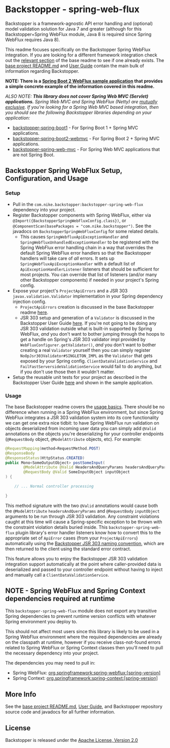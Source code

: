 # Backstopper - spring-web-flux

Backstopper is a framework-agnostic API error handling and (optional) model validation solution for Java 7 and greater
(although for this Backstopper+Spring WebFlux module, Java 8 is required since Spring WebFlux requires Java 8).

This readme focuses specifically on the Backstopper Spring WebFlux integration. If you are looking for a different 
framework integration check out the [relevant section](../README.md#framework_modules) of the base readme to see if 
one already exists. The [base project README.md](../README.md) and [User Guide](../USER_GUIDE.md) contain the main 
bulk of information regarding Backstopper. 

**NOTE: There is a [Spring Boot 2 WebFlux sample application](../samples/sample-spring-boot2-webflux/) that provides 
a simple concrete example of the information covered in this readme.**

_ALSO NOTE: **This library does not cover Spring Web MVC (Servlet) applications.** Spring Web MVC and Spring WebFlux 
(Netty) are [mutually exclusive](https://stackoverflow.com/questions/53883037/can-i-use-springmvc-and-webflux-together). 
If you're looking for a Spring Web MVC based integration, then you should see the following Backstopper libraries
depending on your application:_

* [backstopper-spring-boot1](../backstopper-spring-boot1) - For Spring Boot 1 + Spring MVC applications.
* [backstopper-spring-boot2-webmvc](../backstopper-spring-boot2-webmvc) - For Spring Boot 2 + Spring MVC applications. 
* [backstopper-spring-web-mvc](../backstopper-spring-web-mvc) - For Spring Web MVC applications that are not
Spring Boot.

## Backstopper Spring WebFlux Setup, Configuration, and Usage

### Setup

* Pull in the `com.nike.backstopper:backstopper-spring-web-flux` dependency into your project.
* Register Backstopper components with Spring WebFlux, either via `@Import({BackstopperSpringWebFluxConfig.class})`, or 
`@ComponentScan(basePackages = "com.nike.backstopper")`. See the javadocs on `BackstopperSpringWebFluxConfig` for some 
related details.
    * This causes `SpringWebfluxApiExceptionHandler` and `SpringWebfluxUnhandledExceptionHandler` to be registered 
    with the Spring WebFlux error handling chain in a way that overrides the default Spring WebFlux error handlers so 
    that the Backstopper handlers will take care of *all* errors. It sets up `SpringWebfluxApiExceptionHandler` with a 
    default list of `ApiExceptionHandlerListener` listeners that should be sufficient for most projects. You can 
    override that list of listeners (and/or many other Backstopper components) if needed in your project's Spring 
    config.
* Expose your project's `ProjectApiErrors` and a JSR 303 `javax.validation.Validator` implementation in your Spring 
dependency injection config.
    * `ProjectApiErrors` creation is discussed in the base Backstopper readme 
    [here](../README.md#quickstart_usage_project_api_errors).
    * JSR 303 setup and generation of a `Validator` is discussed in the Backstopper User Guide 
    [here](../USER_GUIDE.md#jsr_303_basic_setup). If you're not going to be doing any JSR 303 validation outside what 
    is built-in supported by Spring WebFlux, *and* you don't want to bother jumping through the hoops to get a handle 
    on Spring's JSR 303 validator impl provided by `WebFluxConfigurer.getValidator()`, *and* you don't want to bother 
    creating a real `Validator` yourself then you can simply register `NoOpJsr303Validator#SINGLETON_IMPL` as the 
    `Validator` that gets exposed by your Spring config. `ClientDataValidationService` and 
    `FailFastServersideValidationService` would fail to do anything, but if you don't use those then it wouldn't matter. 
* Setup the reusable unit tests for your project as described in the Backstopper User Guide 
[here](../USER_GUIDE.md#reusable_tests) and shown in the sample application. 

### Usage

The base Backstopper readme covers the [usage basics](../README.md#quickstart_usage). There should be no difference 
when running in a Spring WebFlux environment, but since Spring WebFlux integrates a JSR 303 validation system into its 
core functionality we can get one extra nice tidbit: to have Spring WebFlux run validation on objects deserialized 
from incoming user data you can simply add `@Valid` annotations on the objects you're deserializing for your controller 
endpoints (`@RequestBody` object, `@ModelAttribute` objects, etc). For example:

``` java
@RequestMapping(method=RequestMethod.POST)
@ResponseBody
@ResponseStatus(HttpStatus.CREATED)
public Mono<SomeOutputObject> postSomeInput(
        @ModelAttribute @Valid HeadersAndQueryParams headersAndQueryParams,
        @RequestBody @Valid SomeInputObject inputObject
) {
    
    // ... Normal controller processing
    
}
```    

This method signature with the two `@Valid` annotations would cause both the `@ModelAttribute` `headersAndQueryParams` 
and `@RequestBody` `inputObject` arguments to be run through JSR 303 validation. Any constraint violations caught at 
this time will cause a Spring-specific exception to be thrown with the constraint violation details buried inside. 
This `backstopper-spring-web-flux` plugin library's error handler listeners know how to convert this to the appropriate 
set of `ApiError` cases (from your `ProjectApiErrors`) automatically using the 
[Backstopper JSR 303 naming convention](../USER_GUIDE.md#jsr303_conventions), which are then returned to the client 
using the standard error contract. 

This feature allows you to enjoy the Backstopper JSR 303 validation integration support automatically at the point 
where caller-provided data is deserialized and passed to your controller endpoint without having to inject and 
manually call a `ClientDataValidationService`.

## NOTE - Spring WebFlux and Spring Context dependencies required at runtime

This `backstopper-spring-web-flux` module does not export any transitive Spring dependencies to prevent runtime 
version conflicts with whatever Spring environment you deploy to. 

This should not affect most users since this library is likely to be used in a Spring WebFlux environment where the
required dependencies are already on the classpath at runtime, however if you receive class-not-found errors related to 
Spring WebFlux or Spring Context classes then you'll need to pull the necessary dependency into your project. 

The dependencies you may need to pull in:

* Spring WebFlux: [org.springframework:spring-webflux:\[spring-version\]](https://search.maven.org/search?q=g:org.springframework%20AND%20a:spring-webflux)
* Spring Context: [org.springframework:spring-context:\[spring-version\]](https://search.maven.org/search?q=g:org.springframework%20AND%20a:spring-context)
    
## More Info

See the [base project README.md](../README.md), [User Guide](../USER_GUIDE.md), and Backstopper repository source code and javadocs for all further information.

## License

Backstopper is released under the [Apache License, Version 2.0](http://www.apache.org/licenses/LICENSE-2.0)

